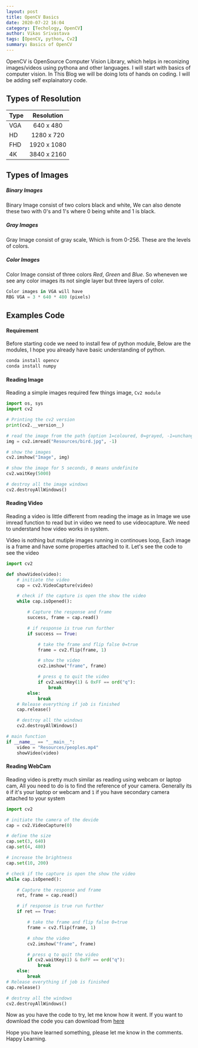```yaml
---
layout: post
title: OpenCV Basics
date: 2020-07-22 16:04
category: [Techology, OpenCV]
author: Vikas Srivastava
tags: [OpenCV, python, Cv2]
summary: Basics of OpenCV
---
```


OpenCV is OpenSource Computer Vision Library, which helps in reconizing images/videos using pythona and other languages. I will start with basics of computer vision. In This Blog we will be doing lots of hands on coding. I will be adding self explainatory code.

## **Types of Resolution**

| Type | Resolution  |
| ---- | :---------: |
| VGA  |  640 x 480  |
| HD   | 1280 x 720  |
| FHD  | 1920 x 1080 |
| 4K   | 3840 x 2160 |

## **Types of Images**

##### **Binary Images**
Binary Image consist of two colors black and white, We can also denote these two with 0's and 1's where 0 being white and 1 is black.

##### **Gray Images**
Gray Image consist of gray scale, Which is from 0-256. These are the levels of colors.

##### **Color Images**
Color Image consist of three colors *Red*, *Green* and *Blue*. So wheneven we see any color images its not single layer but three layers of color.

```python
Color images in VGA will have
RBG VGA = 3 * 640 * 480 (pixels) 
```

## **Examples Code**

#### **Requirement**
Before starting code we need to install few of python module, Below are the modules, I hope you already have basic understanding of python.
```bash
conda install opencv
conda install numpy 
```

#### **Reading Image**
Reading a simple images required few things image, `Cv2 module`
```python
import os, sys
import cv2

# Printing the cv2 version
print(cv2.__version__)

# read the image from the path {option 1=coloured, 0=grayed, -1=unchanged}
img = cv2.imread("Resources/bird.jpg", -1)

# show the images
cv2.imshow("Image", img)

# show the image for 5 seconds, 0 means undefinite
cv2.waitKey(5000)

# destroy all the image windows
cv2.destroyAllWindows()
```

#### **Reading Video**
Reading a video is little different from reading the image as in Image we use imread function to read but in video we need to use videocapture. We need to understand how video works in system.

Video is nothing but mutiple images running in continoues loop, Each image is a frame and have some properties attached to it. Let's see the code to see the video

```python
import cv2

def showVideo(video):
    # initiate the video
    cap = cv2.VideoCapture(video)

    # check if the capture is open the show the video
    while cap.isOpened():

        # Capture the response and frame
        success, frame = cap.read()

        # if response is true run further
        if success == True:

            # take the frame and flip false 0=true
            frame = cv2.flip(frame, 1)

            # show the video
            cv2.imshow("frame", frame)

            # press q to quit the video
            if cv2.waitKey(1) & 0xFF == ord("q"):
                break
        else:
            break
    # Release everything if job is finished
    cap.release()

    # destroy all the windows
    cv2.destroyAllWindows()

# main function
if __name__ == "__main__":
    video = "Resources/peoples.mp4"
    showVideo(video)
```

#### **Reading WebCam**
Reading video is pretty much similar as reading using webcam or laptop cam, All you need to do is to find the reference of your camera. Generally its `0` if it's your laptop or webcam and `1` if you have secondary camera attached to your system

```python
import cv2

# initiate the camera of the devide
cap = cv2.VideoCapture(0)

# define the size
cap.set(3, 640)
cap.set(4, 480)

# increase the brightness
cap.set(10, 200)

# check if the capture is open the show the video
while cap.isOpened():

    # Capture the response and frame
    ret, frame = cap.read()

    # if response is true run further
    if ret == True:

        # take the frame and flip false 0=true
        frame = cv2.flip(frame, 1)

        # show the video
        cv2.imshow("frame", frame)

        # press q to quit the video
        if cv2.waitKey(1) & 0xFF == ord("q"):
            break
    else:
        break
# Release everything if job is finished
cap.release()

# destroy all the windows
cv2.destroyAllWindows()
```
Now as you have the code to try, let me know how it went. If you want to download the code you can download from [here](https://github.com/vikassri/OpenCV_Learning)

Hope you have learned something, please let me know in the comments. Happy Learning.
